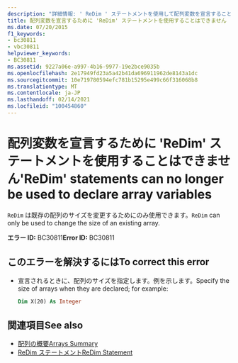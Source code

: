 ```yaml
---
description: "詳細情報: ' ReDim ' ステートメントを使用して配列変数を宣言することはできません"
title: 配列変数を宣言するために 'ReDim' ステートメントを使用することはできません
ms.date: 07/20/2015
f1_keywords:
- bc30811
- vbc30811
helpviewer_keywords:
- BC30811
ms.assetid: 9227a06e-a997-4b16-9977-19e2bce9035b
ms.openlocfilehash: 2e17949fd23a5a42b41da696911962de8143a1dc
ms.sourcegitcommit: 10e719780594efc781b15295e499c66f316068b8
ms.translationtype: MT
ms.contentlocale: ja-JP
ms.lasthandoff: 02/14/2021
ms.locfileid: "100454860"
---
```

# <a name="redim-statements-can-no-longer-be-used-to-declare-array-variables"></a><span data-ttu-id="f96b6-103">配列変数を宣言するために 'ReDim' ステートメントを使用することはできません</span><span class="sxs-lookup"><span data-stu-id="f96b6-103">'ReDim' statements can no longer be used to declare array variables</span></span>

<span data-ttu-id="f96b6-104">`ReDim` は既存の配列のサイズを変更するためにのみ使用できます。</span><span class="sxs-lookup"><span data-stu-id="f96b6-104">`ReDim` can only be used to change the size of an existing array.</span></span>

<span data-ttu-id="f96b6-105">**エラー ID:** BC30811</span><span class="sxs-lookup"><span data-stu-id="f96b6-105">**Error ID:** BC30811</span></span>

## <a name="to-correct-this-error"></a><span data-ttu-id="f96b6-106">このエラーを解決するには</span><span class="sxs-lookup"><span data-stu-id="f96b6-106">To correct this error</span></span>

- <span data-ttu-id="f96b6-107">宣言されるときに、配列のサイズを指定します。例を示します。</span><span class="sxs-lookup"><span data-stu-id="f96b6-107">Specify the size of arrays when they are declared; for example:</span></span>

  ```vb
  Dim X(20) As Integer
  ```

## <a name="see-also"></a><span data-ttu-id="f96b6-108">関連項目</span><span class="sxs-lookup"><span data-stu-id="f96b6-108">See also</span></span>

- [<span data-ttu-id="f96b6-109">配列の概要</span><span class="sxs-lookup"><span data-stu-id="f96b6-109">Arrays Summary</span></span>](../language-reference/keywords/arrays-summary.md)
- [<span data-ttu-id="f96b6-110">ReDim ステートメント</span><span class="sxs-lookup"><span data-stu-id="f96b6-110">ReDim Statement</span></span>](../language-reference/statements/redim-statement.md)
